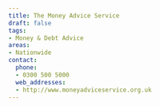 ```yaml
---
title: The Money Advice Service
draft: false
tags:
- Money & Debt Advice
areas:
- Nationwide
contact:
  phone:
  - 0300 500 5000
  web_addresses:
  - http://www.moneyadviceservice.org.uk
---
```



